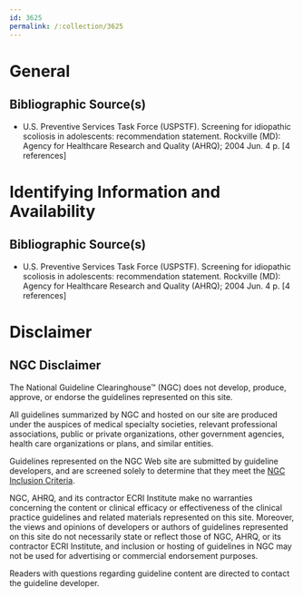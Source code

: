 ```yaml
---
id: 3625
permalink: /:collection/3625
---
```


# General

## Bibliographic Source(s)

- U.S. Preventive Services Task Force (USPSTF). Screening for idiopathic scoliosis in adolescents: recommendation statement. Rockville (MD): Agency for Healthcare Research and Quality (AHRQ); 2004 Jun. 4 p. [4 references]

# Identifying Information and Availability

## Bibliographic Source(s)

- U.S. Preventive Services Task Force (USPSTF). Screening for idiopathic scoliosis in adolescents: recommendation statement. Rockville (MD): Agency for Healthcare Research and Quality (AHRQ); 2004 Jun. 4 p. [4 references]

# Disclaimer

## NGC Disclaimer

The National Guideline Clearinghouse™ (NGC) does not develop, produce, approve, or endorse the guidelines represented on this site.

All guidelines summarized by NGC and hosted on our site are produced under the auspices of medical specialty societies, relevant professional associations, public or private organizations, other government agencies, health care organizations or plans, and similar entities.

Guidelines represented on the NGC Web site are submitted by guideline developers, and are screened solely to determine that they meet the [NGC Inclusion Criteria](/help-and-about/summaries/inclusion-criteria).

NGC, AHRQ, and its contractor ECRI Institute make no warranties concerning the content or clinical efficacy or effectiveness of the clinical practice guidelines and related materials represented on this site. Moreover, the views and opinions of developers or authors of guidelines represented on this site do not necessarily state or reflect those of NGC, AHRQ, or its contractor ECRI Institute, and inclusion or hosting of guidelines in NGC may not be used for advertising or commercial endorsement purposes.

Readers with questions regarding guideline content are directed to contact the guideline developer.

